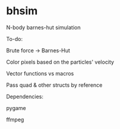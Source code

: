 bhsim
=====

N-body barnes-hut simulation

To-do:

Brute force -> Barnes-Hut

Color pixels based on the particles' velocity

Vector functions vs macros

Pass quad & other structs by reference


Dependencies:

pygame

ffmpeg
